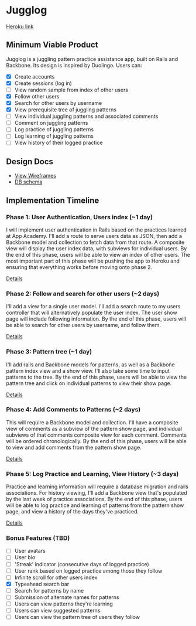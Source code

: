 # Jugglog

[Heroku link][heroku]

[heroku]: http://jugglog.herokuapp.com

## Minimum Viable Product
Jugglog is a juggling pattern practice assistance app, built on Rails and
Backbone. Its design is inspired by Duolingo. Users can:

<!-- This is a Markdown checklist. Use it to keep track of your progress! -->

- [x] Create accounts
- [x] Create sessions (log in)
- [ ] View random sample from index of other users
- [x] Follow other users
- [x] Search for other users by username
- [x] View prerequisite tree of juggling patterns
- [ ] View individual juggling patterns and associated comments
- [ ] Comment on juggling patterns
- [ ] Log practice of juggling patterns
- [ ] Log learning of juggling patterns
- [ ] View history of their logged practice

## Design Docs
* [View Wireframes][views]
* [DB schema][schema]

[views]: ./docs/views.md
[schema]: ./docs/schema.md

## Implementation Timeline

### Phase 1: User Authentication, Users index (~1 day)
I will implement user authentication in Rails based on the practices learned at
App Academy. I'll add a route to serve users data as JSON, then add a
Backbone model and collection to fetch data from that route. A composite view
will display the user index data, with subviews for individual users. By the end
of this phase, users will be able to view an index of other users. The most
important part of this phase will be pushing the app to Heroku and ensuring that
everything works before moving onto phase 2.

[Details][phase-one]

### Phase 2: Follow and search for other users (~2 days)
I'll add a view for a single user model. I'll add a search route to my users
controller that will alternatively populate the user index. The user show page
will include following information. By the end of this phase, users will be able
to search for other users by username, and follow them.

[Details][phase-two]

### Phase 3: Pattern tree (~1 day)
I'll add rails and Backbone models for patterns, as well as a Backbone pattern
index view and a show view. I'll also take some time to input patterns to the
tree. By the end of this phase, users will be able to view the pattern tree and
click on individual patterns to view their show page.

[Details][phase-three]

### Phase 4: Add Comments to Patterns (~2 days)
This will require a Backbone model and collection. I'll have a composite view of
comments as a subview of the pattern show page, and individual subviews of that
comments composite view for each comment. Comments will be ordered
chronologically. By the end of this phase, users will be able to view and add
comments from the pattern show page.

[Details][phase-four]

### Phase 5: Log Practice and Learning, View History (~3 days)
Practice and learning information will require a database migration and rails
associations. For history viewing, I'll add a Backbone view that's populated by
the last week of practice associations. By the end of this phase, users will be
able to log practice and learning of patterns from the pattern show page, and
view a history of the days they've practiced.

[Details][phase-five]

### Bonus Features (TBD)
- [ ] User avatars
- [ ] User bio
- [ ] 'Streak' indicator (consecutive days of logged practice)
- [ ] User rank based on logged practice among those they follow
- [ ] Infinite scroll for other users index
- [x] Typeahead search bar
- [ ] Search for patterns by name
- [ ] Submission of alternate names for patterns
- [ ] Users can view patterns they're learning
- [ ] Users can view suggested patterns
- [ ] Users can view the pattern tree of users they follow

[phase-one]: ./docs/phases/phase1.md
[phase-two]: ./docs/phases/phase2.md
[phase-three]: ./docs/phases/phase3.md
[phase-four]: ./docs/phases/phase4.md
[phase-five]: ./docs/phases/phase5.md
